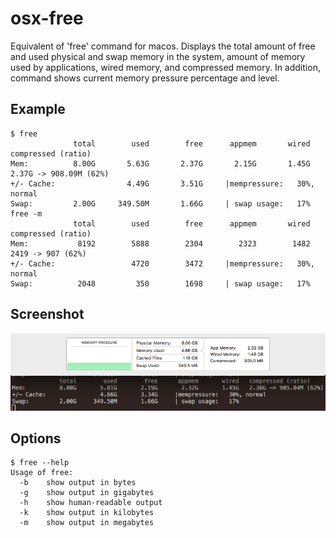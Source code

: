 # osx-free

Equivalent of 'free' command for macos. Displays the total amount of free and used physical and swap memory in the system, amount of memory used by applications, wired memory, and compressed memory. In addition, command shows current memory pressure percentage and level.

## Example

```
$ free
              total        used        free      appmem       wired   compressed (ratio)
Mem:          8.00G       5.63G       2.37G       2.15G       1.45G   2.37G -> 908.09M (62%)
+/- Cache:                4.49G       3.51G     |mempressure:   30%, normal
Swap:         2.00G     349.50M       1.66G     | swap usage:   17%
free -m
              total        used        free      appmem       wired   compressed (ratio)
Mem:           8192        5888        2304        2323        1482   2419 -> 907 (62%)
+/- Cache:                 4720        3472     |mempressure:   30%, normal
Swap:          2048         350        1698     | swap usage:   17%
```

## Screenshot

![screenshot of free vs Activity Monitor](https://github.com/ivanpesin/osx-free/blob/master/screenshot.png?raw=true)

## Options

```
$ free --help
Usage of free:
  -b	show output in bytes
  -g	show output in gigabytes
  -h	show human-readable output
  -k	show output in kilobytes
  -m	show output in megabytes
  ```
